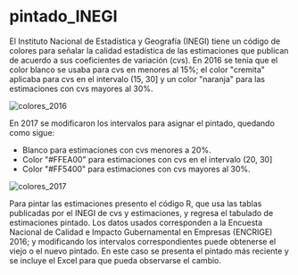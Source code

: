 # pintado_INEGI

El Instituto Nacional de Estadística y Geografía (INEGI) tiene un código de colores para señalar la calidad estadística de las estimaciones que publican de acuerdo a sus coeficientes de variación (cvs). En 2016 se tenía que el color blanco se usaba para cvs en menores al 15%; el color "cremita" aplicaba para cvs en el intervalo (15, 30] y un color "naranja" para las estimaciones con cvs mayores al 30%.

![colores_2016](https://user-images.githubusercontent.com/65984679/128230632-21968932-a5d2-4096-a17f-3121409cb013.jpg)

En 2017 se modificaron los intervalos para asignar el pintado, quedando como sigue:

* Blanco para estimaciones con cvs menores a 20%.
* Color "#FFEA00" para estimaciones con cvs en el intervalo (20, 30]
* Color "#FF5400" para estimaciones con cvs mayores al 30%.

![colores_2017](https://user-images.githubusercontent.com/65984679/128233777-aec9d8ed-118c-42ce-b600-f45f004e19f6.jpg)

Para pintar las estimaciones presento el código R, que usa las tablas publicadas por el INEGI de cvs y estimaciones, y regresa el tabulado de estimaciones pintado. Los datos usados corresponden a la Encuesta Nacional de Calidad e Impacto Gubernamental en Empresas (ENCRIGE) 2016; y modificando los intervalos correspondientes puede obtenerse el viejo o el nuevo pintado. En este caso se presenta el pintado más reciente y se incluye el Excel para que pueda observarse el cambio.

